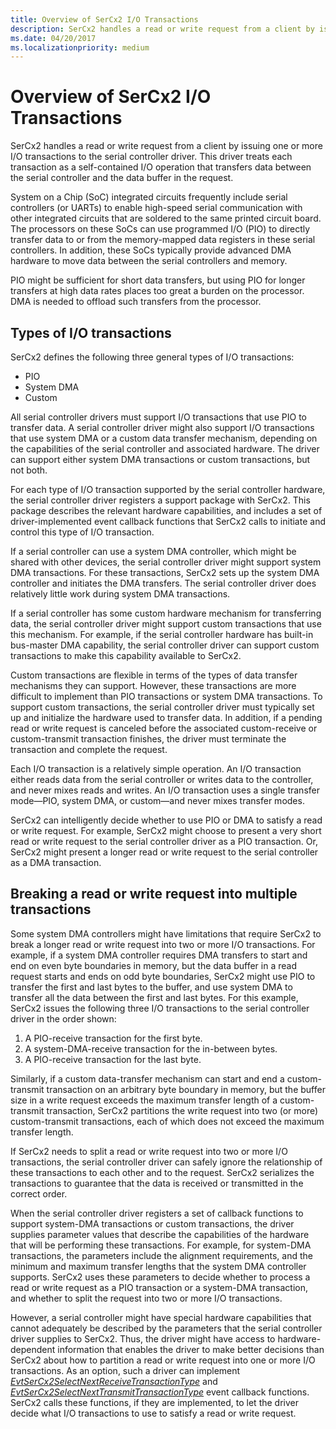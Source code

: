 ```yaml
---
title: Overview of SerCx2 I/O Transactions
description: SerCx2 handles a read or write request from a client by issuing one or more I/O transactions to the serial controller driver.
ms.date: 04/20/2017
ms.localizationpriority: medium
---
```


# Overview of SerCx2 I/O Transactions


SerCx2 handles a read or write request from a client by issuing one or more I/O transactions to the serial controller driver. This driver treats each transaction as a self-contained I/O operation that transfers data between the serial controller and the data buffer in the request.

System on a Chip (SoC) integrated circuits frequently include serial controllers (or UARTs) to enable high-speed serial communication with other integrated circuits that are soldered to the same printed circuit board. The processors on these SoCs can use programmed I/O (PIO) to directly transfer data to or from the memory-mapped data registers in these serial controllers. In addition, these SoCs typically provide advanced DMA hardware to move data between the serial controllers and memory.

PIO might be sufficient for short data transfers, but using PIO for longer transfers at high data rates places too great a burden on the processor. DMA is needed to offload such transfers from the processor.

## Types of I/O transactions


SerCx2 defines the following three general types of I/O transactions:

-   PIO
-   System DMA
-   Custom

All serial controller drivers must support I/O transactions that use PIO to transfer data. A serial controller driver might also support I/O transactions that use system DMA or a custom data transfer mechanism, depending on the capabilities of the serial controller and associated hardware. The driver can support either system DMA transactions or custom transactions, but not both.

For each type of I/O transaction supported by the serial controller hardware, the serial controller driver registers a support package with SerCx2. This package describes the relevant hardware capabilities, and includes a set of driver-implemented event callback functions that SerCx2 calls to initiate and control this type of I/O transaction.

If a serial controller can use a system DMA controller, which might be shared with other devices, the serial controller driver might support system DMA transactions. For these transactions, SerCx2 sets up the system DMA controller and initiates the DMA transfers. The serial controller driver does relatively little work during system DMA transactions.

If a serial controller has some custom hardware mechanism for transferring data, the serial controller driver might support custom transactions that use this mechanism. For example, if the serial controller hardware has built-in bus-master DMA capability, the serial controller driver can support custom transactions to make this capability available to SerCx2.

Custom transactions are flexible in terms of the types of data transfer mechanisms they can support. However, these transactions are more difficult to implement than PIO transactions or system DMA transactions. To support custom transactions, the serial controller driver must typically set up and initialize the hardware used to transfer data. In addition, if a pending read or write request is canceled before the associated custom-receive or custom-transmit transaction finishes, the driver must terminate the transaction and complete the request.

Each I/O transaction is a relatively simple operation. An I/O transaction either reads data from the serial controller or writes data to the controller, and never mixes reads and writes. An I/O transaction uses a single transfer mode—PIO, system DMA, or custom—and never mixes transfer modes.

SerCx2 can intelligently decide whether to use PIO or DMA to satisfy a read or write request. For example, SerCx2 might choose to present a very short read or write request to the serial controller driver as a PIO transaction. Or, SerCx2 might present a longer read or write request to the serial controller as a DMA transaction.

## Breaking a read or write request into multiple transactions


Some system DMA controllers might have limitations that require SerCx2 to break a longer read or write request into two or more I/O transactions. For example, if a system DMA controller requires DMA transfers to start and end on even byte boundaries in memory, but the data buffer in a read request starts and ends on odd byte boundaries, SerCx2 might use PIO to transfer the first and last bytes to the buffer, and use system DMA to transfer all the data between the first and last bytes. For this example, SerCx2 issues the following three I/O transactions to the serial controller driver in the order shown:

1.  A PIO-receive transaction for the first byte.
2.  A system-DMA-receive transaction for the in-between bytes.
3.  A PIO-receive transaction for the last byte.

Similarly, if a custom data-transfer mechanism can start and end a custom-transmit transaction on an arbitrary byte boundary in memory, but the buffer size in a write request exceeds the maximum transfer length of a custom-transmit transaction, SerCx2 partitions the write request into two (or more) custom-transmit transactions, each of which does not exceed the maximum transfer length.

If SerCx2 needs to split a read or write request into two or more I/O transactions, the serial controller driver can safely ignore the relationship of these transactions to each other and to the request. SerCx2 serializes the transactions to guarantee that the data is received or transmitted in the correct order.

When the serial controller driver registers a set of callback functions to support system-DMA transactions or custom transactions, the driver supplies parameter values that describe the capabilities of the hardware that will be performing these transactions. For example, for system-DMA transactions, the parameters include the alignment requirements, and the minimum and maximum transfer lengths that the system DMA controller supports. SerCx2 uses these parameters to decide whether to process a read or write request as a PIO transaction or a system-DMA transaction, and whether to split the request into two or more I/O transactions.

However, a serial controller might have special hardware capabilities that cannot adequately be described by the parameters that the serial controller driver supplies to SerCx2. Thus, the driver might have access to hardware-dependent information that enables the driver to make better decisions than SerCx2 about how to partition a read or write request into one or more I/O transactions. As an option, such a driver can implement [*EvtSerCx2SelectNextReceiveTransactionType*](/windows-hardware/drivers/ddi/sercx/nc-sercx-evt_sercx2_select_next_receive_transaction_type) and [*EvtSerCx2SelectNextTransmitTransactionType*](/windows-hardware/drivers/ddi/sercx/nc-sercx-evt_sercx2_select_next_transmit_transaction_type) event callback functions. SerCx2 calls these functions, if they are implemented, to let the driver decide what I/O transactions to use to satisfy a read or write request.

 

